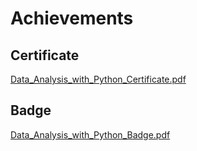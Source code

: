 

# Achievements
## Certificate
[Data_Analysis_with_Python_Certificate.pdf](https://prod-files-secure.s3.us-west-2.amazonaws.com/03e82b26-cccb-4906-bb56-adabcbdc0655/1aa3a050-2338-4a85-85d5-899bad17a31c/Data_Analysis_with_Python_Certificate.pdf?X-Amz-Algorithm=AWS4-HMAC-SHA256&X-Amz-Content-Sha256=UNSIGNED-PAYLOAD&X-Amz-Credential=ASIAZI2LB466ZD3DATL6%2F20250205%2Fus-west-2%2Fs3%2Faws4_request&X-Amz-Date=20250205T081808Z&X-Amz-Expires=3600&X-Amz-Security-Token=IQoJb3JpZ2luX2VjECgaCXVzLXdlc3QtMiJIMEYCIQDc7Eu4CD6IPlXrh059ADMxzYK%2FKqiIh%2BmCQEqZ8lDs%2FgIhAKEd7Ne5k7jm5BgATZeDYUDaZBoPtrVyuo7r3vtlasTzKv8DCEEQABoMNjM3NDIzMTgzODA1Igx0NDnC1jvjkxO4tQsq3AOqpiAMZ2k6jf5s9nIHEM3WVkSZodgzvoIwBqBoHk6a5rpnP3xWGTuAnFsok%2BKU4LV1Kl18IxACrkQ3xXOZMBTmbrh%2BMFiANYsO%2BegIYwlRop29JM5DmseAKDwQXCPl%2BriVCYCKSTD5XBJvl5kAbyhg%2FfpGlsTbKlYFgB85JZKBadNBL5rH1dHiyMQDKknK31gfSBFBvExCXm9BnYSJmrXPYQroxnffAJjzA6USxjGAQfSQ50bWgVpjwS6lod6U%2B32PJQqCKeCFkqy6GvdJxKgrVHiz74EHkvwS7IHoois7suOZ7vpehgPn6sV51CAPrm7jtYAjcpGK%2Bys99qKQD8atsLyox2EyTMPZoU%2BqGUQ%2BoukDYfRj5O2Ycwjn7664Yb6LLa1NCOtvepynS2k2AOV1sOmYJ3fj%2FEOpuav0YphF1gtIQ7%2BV34NVgMKIhPZCnY%2BZcSplikD7bj5X46cAxzsSJxxvmRgOfMst8D91Xtpg31%2Ft8190UkCv00cX6WRChsIx1pKzwzUopcKV5wlX%2BySUgr4lNy7Q9N41gQeQNMG50cykJa%2FF9jxt%2BO84tyY7%2BycErqMTrfK5MH%2BZzF0K32r4A6%2FX3H7X9ZzTTZXtQHet9yOumY%2Bd2aXqPX2ftDCDtIy9BjqkAc7G8alvRm9wnCVqcdH%2BQto7nFMCcv5VtRF3wYrcnIr71YbRl%2FYyPE8oZPV0bCWfASBlipBv2jSf2gGT%2BYOk5VHPwmhGew0MSGxI2X5l3jTqh3IEm6ROr3ZmbolTqiPifPfbubZKIe0AuCsJWU2Pslor71L9ZFomhlgNLqFizODpz4I%2BGxzYKybM2JgL3IrcgobK5c%2BtuUWFTbSbD3Ugl%2F8COf12&X-Amz-Signature=9e55fd3f128d78923dbe9d730414372f036e4115c2af5653405d7c0f95b1e96b&X-Amz-SignedHeaders=host&x-id=GetObject)
## Badge
[Data_Analysis_with_Python_Badge.pdf](https://prod-files-secure.s3.us-west-2.amazonaws.com/03e82b26-cccb-4906-bb56-adabcbdc0655/4fa9bcf8-b584-40dd-8775-c0bfadf6a6f0/Data_Analysis_with_Python_Badge.pdf?X-Amz-Algorithm=AWS4-HMAC-SHA256&X-Amz-Content-Sha256=UNSIGNED-PAYLOAD&X-Amz-Credential=ASIAZI2LB466ZD3DATL6%2F20250205%2Fus-west-2%2Fs3%2Faws4_request&X-Amz-Date=20250205T081808Z&X-Amz-Expires=3600&X-Amz-Security-Token=IQoJb3JpZ2luX2VjECgaCXVzLXdlc3QtMiJIMEYCIQDc7Eu4CD6IPlXrh059ADMxzYK%2FKqiIh%2BmCQEqZ8lDs%2FgIhAKEd7Ne5k7jm5BgATZeDYUDaZBoPtrVyuo7r3vtlasTzKv8DCEEQABoMNjM3NDIzMTgzODA1Igx0NDnC1jvjkxO4tQsq3AOqpiAMZ2k6jf5s9nIHEM3WVkSZodgzvoIwBqBoHk6a5rpnP3xWGTuAnFsok%2BKU4LV1Kl18IxACrkQ3xXOZMBTmbrh%2BMFiANYsO%2BegIYwlRop29JM5DmseAKDwQXCPl%2BriVCYCKSTD5XBJvl5kAbyhg%2FfpGlsTbKlYFgB85JZKBadNBL5rH1dHiyMQDKknK31gfSBFBvExCXm9BnYSJmrXPYQroxnffAJjzA6USxjGAQfSQ50bWgVpjwS6lod6U%2B32PJQqCKeCFkqy6GvdJxKgrVHiz74EHkvwS7IHoois7suOZ7vpehgPn6sV51CAPrm7jtYAjcpGK%2Bys99qKQD8atsLyox2EyTMPZoU%2BqGUQ%2BoukDYfRj5O2Ycwjn7664Yb6LLa1NCOtvepynS2k2AOV1sOmYJ3fj%2FEOpuav0YphF1gtIQ7%2BV34NVgMKIhPZCnY%2BZcSplikD7bj5X46cAxzsSJxxvmRgOfMst8D91Xtpg31%2Ft8190UkCv00cX6WRChsIx1pKzwzUopcKV5wlX%2BySUgr4lNy7Q9N41gQeQNMG50cykJa%2FF9jxt%2BO84tyY7%2BycErqMTrfK5MH%2BZzF0K32r4A6%2FX3H7X9ZzTTZXtQHet9yOumY%2Bd2aXqPX2ftDCDtIy9BjqkAc7G8alvRm9wnCVqcdH%2BQto7nFMCcv5VtRF3wYrcnIr71YbRl%2FYyPE8oZPV0bCWfASBlipBv2jSf2gGT%2BYOk5VHPwmhGew0MSGxI2X5l3jTqh3IEm6ROr3ZmbolTqiPifPfbubZKIe0AuCsJWU2Pslor71L9ZFomhlgNLqFizODpz4I%2BGxzYKybM2JgL3IrcgobK5c%2BtuUWFTbSbD3Ugl%2F8COf12&X-Amz-Signature=29b5c3baf448d7cb258b73b9b9dd68e41d69bd794aff42b3c0d1690707782b07&X-Amz-SignedHeaders=host&x-id=GetObject)
